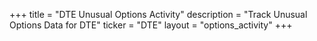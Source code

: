 +++
title = "DTE Unusual Options Activity"
description = "Track Unusual Options Data for DTE"
ticker = "DTE"
layout = "options_activity"
+++

